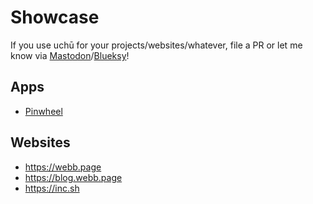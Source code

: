 # Showcase

If you use uchū for your projects/websites/whatever, file a PR or let me know via [Mastodon](https://social.coop/@netopwibby)/[Blueksy](https://bsky.app/profile/webb.page)!



## Apps

- [Pinwheel](https://bjango.com/mac/pinwheel)



## Websites

- https://webb.page
- https://blog.webb.page
- https://inc.sh
